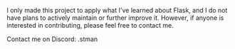<p>I only made this project to apply what I've learned about Flask, and I do not have plans to actively maintain or further improve it. However, if anyone is interested in contributing, please feel free to contact me.</p>
<p>Contact me on Discord: .stman</p>


